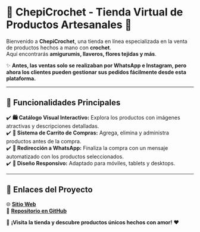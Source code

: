 # 🎀 ChepiCrochet - Tienda Virtual de Productos Artesanales 🧶  

Bienvenido a **ChepiCrochet**, una tienda en línea especializada en la venta de productos hechos a mano con **crochet**.  
Aquí encontrarás **amigurumis, llaveros, flores tejidas y más**.  

✨ **Antes, las ventas solo se realizaban por WhatsApp e Instagram, pero ahora los clientes pueden gestionar sus pedidos fácilmente desde esta plataforma.**  

---

## 🚀 Funcionalidades Principales  

✔️ **🛍️ Catálogo Visual Interactivo:** Explora los productos con imágenes atractivas y descripciones detalladas.  
✔️ **🛒 Sistema de Carrito de Compras:** Agrega, elimina y administra productos antes de la compra.  
✔️ **📲 Redirección a WhatsApp:** Finaliza la compra con un mensaje automatizado con los productos seleccionados.  
✔️ **📱 Diseño Responsivo:** Adaptado para móviles, tablets y desktops.  

---


## 🔗 Enlaces del Proyecto  

🌐 **[Sitio Web](https://amigurimi-pages.vercel.app/)**  
📂 **[Repositorio en GitHub](https://github.com/yourusername/amigurumi)**  

📌 **¡Visita la tienda y descubre productos únicos hechos con amor!** ❤️  
